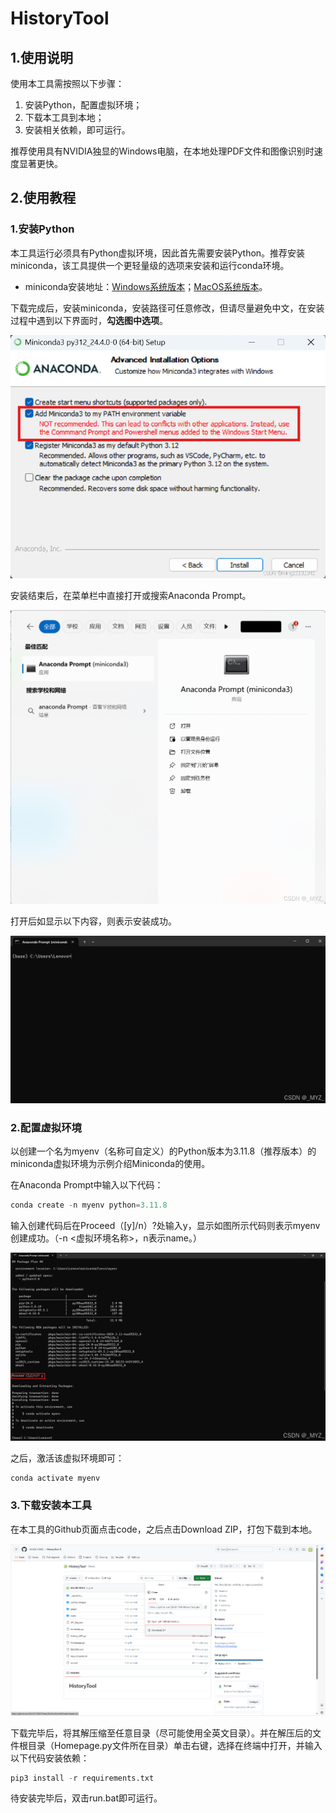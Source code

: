 # HistoryTool
## 1.使用说明
使用本工具需按照以下步骤：

1. 安装Python，配置虚拟环境；
2. 下载本工具到本地；
3. 安装相关依赖，即可运行。

推荐使用具有NVIDIA独显的Windows电脑，在本地处理PDF文件和图像识别时速度显著更快。

## 2.使用教程
### 1.安装Python
本工具运行必须具有Python虚拟环境，因此首先需要安装Python。推荐安装miniconda，该工具提供一个更轻量级的选项来安装和运行conda环境。

- miniconda安装地址：[Windows系统版本](https://mirrors.tuna.tsinghua.edu.cn/anaconda/miniconda/Miniconda3-py311_24.7.1-0-Windows-x86_64.exe)；[MacOS系统版本](https://mirrors.tuna.tsinghua.edu.cn/anaconda/miniconda/Miniconda3-py311_24.7.1-0-MacOSX-x86_64.pkg)。

下载完成后，安装miniconda，安装路径可任意修改，但请尽量避免中文，在安装过程中遇到以下界面时，**勾选图中选项**。

![](./static/conda_install.png)

安装结束后，在菜单栏中直接打开或搜索Anaconda Prompt。

![](./static/conda_install1.png)

打开后如显示以下内容，则表示安装成功。

![](./static/conda_install2.png)

### 2.配置虚拟环境
以创建一个名为myenv（名称可自定义）的Python版本为3.11.8（推荐版本）的miniconda虚拟环境为示例介绍Miniconda的使用。

在Anaconda Prompt中输入以下代码：

```python
conda create -n myenv python=3.11.8
```

输入创建代码后在Proceed（[y]/n）?处输入y，显示如图所示代码则表示myenv创建成功。（-n <虚拟环境名称>，n表示name。）

![](./static/conda_install3.png)

之后，激活该虚拟环境即可：

```python
conda activate myenv
```

### 3.下载安装本工具
在本工具的Github页面点击code，之后点击Download ZIP，打包下载到本地。

![](./static/tool_install.png)

下载完毕后，将其解压缩至任意目录（尽可能使用全英文目录）。并在解压后的文件根目录（Homepage.py文件所在目录）单击右键，选择在终端中打开，并输入以下代码安装依赖：

```python
pip3 install -r requirements.txt
```

待安装完毕后，双击run.bat即可运行。